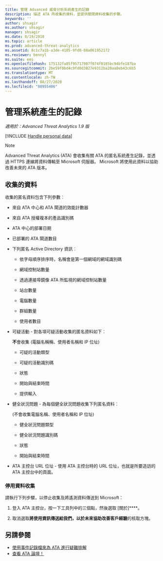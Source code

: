 ```yaml
---
title: 管理 Advanced 威脅分析系統產生的記錄
description: 描述 ATA 所收集的資料，並提供關閉資料收集的步驟。
keywords: ''
author: shsagir
ms.author: shsagir
manager: shsagir
ms.date: 8/19/2018
ms.topic: article
ms.prod: advanced-threat-analytics
ms.assetid: 8c1c7a1b-a3de-4105-9fd0-08a061952172
ms.reviewer: bennyl
ms.suite: ems
ms.openlocfilehash: 175132fa85f95717987f074f0185bc94bfe187ba
ms.sourcegitcommit: 2be59f0bd4c9fd0d3827e9312ba20aa8eb43c6b5
ms.translationtype: MT
ms.contentlocale: zh-TW
ms.lasthandoff: 08/27/2020
ms.locfileid: "88955406"
---
```

# <a name="manage-system-generated-logs"></a>管理系統產生的記錄

*適用於：Advanced Threat Analytics 1.9 版*

[!INCLUDE [Handle personal data](../includes/gdpr-intro-sentence.md)]

 > [!NOTE]
 > Advanced Threat Analytics (ATA) 會收集有關 ATA 的匿名系統產生記錄，並透過 HTTPS 連線將資料傳輸至 Microsoft 伺服器。 Microsoft 將使用此資料以協助改善未來的 ATA 版本。

## <a name="data-collected"></a>收集的資料

收集的匿名資料包含下列參數︰

- 來自 ATA 中心和 ATA 閘道的效能計數器

- 來自 ATA 授權複本的產品識別碼

- ATA 中心的部署日期

- 已部署的 ATA 閘道數目

- 下列匿名 Active Directory 資訊︰

    - 依字母順序排序時，名稱會是第一個網域的網域識別碼

    - 網域控制站數量

    - 透過連接埠鏡像 ATA 所監視的網域控制站數量

    - 站台數量

    - 電腦數量

    - 群組數量

    - 使用者數目

- 可疑活動  - 對各項可疑活動收集的匿名資料如下︰

    **不**會收集 (電腦名稱稱、使用者名稱和 IP 位址) 

    - 可疑的活動類型

    - 可疑的活動識別碼

    - 狀態

    - 開始與結束時間

    - 提供輸入

- 健全狀況問題 - 為每個健全狀況問題收集下列匿名資料︰

    (不會收集電腦名稱、使用者名稱和 IP 位址)

    - 健全狀況問題類型

    - 健全狀況問題識別碼

    - 狀態

    - 開始與結束時間

- ATA 主控台 URL 位址 - 使用 ATA 主控台時的 URL 位址，也就是所要造訪的 ATA 主控台中的頁面。


### <a name="disable-data-collection"></a>停用資料收集
請執行下列步驟，以停止收集及將遙測資料傳送到 Microsoft：

1. 登入 ATA 主控台，按一下工具列中的三個點，然後選取 [關於]****。

1. 取消選取**將使用資訊傳送給我們，以於未來協助改善客戶經驗**的核取方塊。

## <a name="see-also"></a>另請參閱
- [使用事件記錄檔來為 ATA 進行疑難排解](troubleshooting-ata-using-logs.md)
- [查看 ATA 論壇！](https://social.technet.microsoft.com/Forums/security/home?forum=mata)
